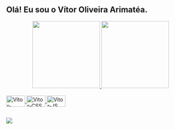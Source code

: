 
## Olá! Eu sou o Vítor Oliveira Arimatéa.

<div align="center">
  <a href="https://github.com/VitorArimatea">
  <img height="180em" src="https://github-readme-stats.vercel.app/api?username=VitorArimatea&show_icons=true&theme=github_dark&include_all_commits=true&count_private=true"/>
  <img height="180em" src="https://github-readme-stats.vercel.app/api/top-langs/?username=VitorArimatea&layout=compact&langs_count=7&theme=github_dark"/>
</div>

<div style="display: inline_block"><br>
    <img align="center" alt="Vitor-HTML" height="30" width="50" src="https://cdn.jsdelivr.net/gh/devicons/devicon/icons/html5/html5-original.svg">
    <img align="center" alt="Vitor-CSS" height="30" width="50" src="https://cdn.jsdelivr.net/gh/devicons/devicon/icons/css3/css3-original.svg">
    <img align="center" alt="Vitor-JS" height="30" width="50" src="https://cdn.jsdelivr.net/gh/devicons/devicon/icons/javascript/javascript-original.svg">
</div>

##
  
<div> 
  <a href="https://www.linkedin.com/in/vitorarimatea/" target="_blank"><img src="https://img.shields.io/badge/-LinkedIn-%230077B5?style=for-the-badge&logo=linkedin&logoColor=white" target="_blank"></a> 
